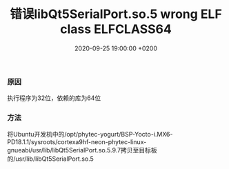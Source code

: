 ﻿---
layout: post
title:  "错误libQt5SerialPort.so.5 wrong ELF class ELFCLASS64"
date:   2020-09-25 19:00:00 +0200
categories: linux
---

### 原因  
执行程序为32位，依赖的库为64位

### 方法
将Ubuntu开发机中的/opt/phytec-yogurt/BSP-Yocto-i.MX6-PD18.1.1/sysroots/cortexa9hf-neon-phytec-linux-gnueabi/usr/lib/libQt5SerialPort.so.5.9.7拷贝至目标板的/usr/lib/libQt5SerialPort.so.5

